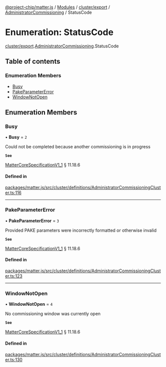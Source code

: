 [@project-chip/matter.js](../README.md) / [Modules](../modules.md) / [cluster/export](../modules/cluster_export.md) / [AdministratorCommissioning](../modules/cluster_export.AdministratorCommissioning.md) / StatusCode

# Enumeration: StatusCode

[cluster/export](../modules/cluster_export.md).[AdministratorCommissioning](../modules/cluster_export.AdministratorCommissioning.md).StatusCode

## Table of contents

### Enumeration Members

- [Busy](cluster_export.AdministratorCommissioning.StatusCode.md#busy)
- [PakeParameterError](cluster_export.AdministratorCommissioning.StatusCode.md#pakeparametererror)
- [WindowNotOpen](cluster_export.AdministratorCommissioning.StatusCode.md#windownotopen)

## Enumeration Members

### Busy

• **Busy** = ``2``

Could not be completed because another commissioning is in progress

**`See`**

[MatterCoreSpecificationV1_1](../interfaces/spec_export.MatterCoreSpecificationV1_1.md) § 11.18.6

#### Defined in

[packages/matter.js/src/cluster/definitions/AdministratorCommissioningCluster.ts:116](https://github.com/project-chip/matter.js/blob/e87b236f/packages/matter.js/src/cluster/definitions/AdministratorCommissioningCluster.ts#L116)

___

### PakeParameterError

• **PakeParameterError** = ``3``

Provided PAKE parameters were incorrectly formatted or otherwise invalid

**`See`**

[MatterCoreSpecificationV1_1](../interfaces/spec_export.MatterCoreSpecificationV1_1.md) § 11.18.6

#### Defined in

[packages/matter.js/src/cluster/definitions/AdministratorCommissioningCluster.ts:123](https://github.com/project-chip/matter.js/blob/e87b236f/packages/matter.js/src/cluster/definitions/AdministratorCommissioningCluster.ts#L123)

___

### WindowNotOpen

• **WindowNotOpen** = ``4``

No commissioning window was currently open

**`See`**

[MatterCoreSpecificationV1_1](../interfaces/spec_export.MatterCoreSpecificationV1_1.md) § 11.18.6

#### Defined in

[packages/matter.js/src/cluster/definitions/AdministratorCommissioningCluster.ts:130](https://github.com/project-chip/matter.js/blob/e87b236f/packages/matter.js/src/cluster/definitions/AdministratorCommissioningCluster.ts#L130)
